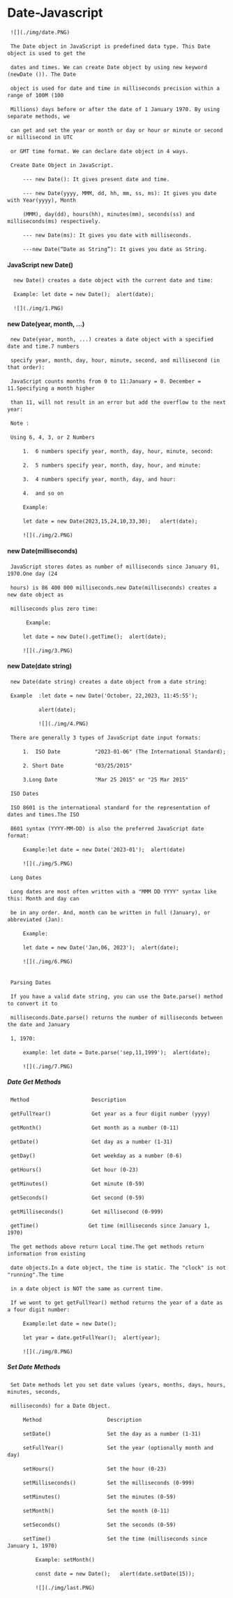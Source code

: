 # Date-Javascript

     ![](./img/date.PNG)

     The Date object in JavaScript is predefined data type. This Date object is used to get the 
     
     dates and times. We can create Date object by using new keyword (newDate ()). The Date 
     
     object is used for date and time in milliseconds precision within a range of 100M (100 
     
     Millions) days before or after the date of 1 January 1970. By using separate methods, we 
     
     can get and set the year or month or day or hour or minute or second or millisecond in UTC 
     
     or GMT time format. We can declare date object in 4 ways.
     
     Create Date Object in JavaScript.

         --- new Date(): It gives present date and time.

         --- new Date(yyyy, MMM, dd, hh, mm, ss, ms): It gives you date with Year(yyyy), Month
         
         (MMM), day(dd), hours(hh), minutes(mm), seconds(ss) and milliseconds(ms) respectively.

         --- new Date(ms): It gives you date with milliseconds.

         ---new Date(“Date as String”): It gives you date as String.
 
#### JavaScript new Date()
 
      new Date() creates a date object with the current date and time:

      Example: let date = new Date();  alert(date);

      ![](./img/1.PNG)
      
      
#### new Date(year, month, ...)

     new Date(year, month, ...) creates a date object with a specified date and time.7 numbers 
     
     specify year, month, day, hour, minute, second, and millisecond (in that order):
     
     JavaScript counts months from 0 to 11:January = 0. December = 11.Specifying a month higher 
     
     than 11, will not result in an error but add the overflow to the next year:

     Note :

     Using 6, 4, 3, or 2 Numbers

         1.  6 numbers specify year, month, day, hour, minute, second:
         
         2.  5 numbers specify year, month, day, hour, and minute:
         
         3.  4 numbers specify year, month, day, and hour: 
         
         4.  and so on
         
         Example:
         
         let date = new Date(2023,15,24,10,33,30);   alert(date);

         ![](./img/2.PNG)

#### new Date(milliseconds)

     JavaScript stores dates as number of milliseconds since January 01, 1970.One day (24 
     
     hours) is 86 400 000 milliseconds.new Date(milliseconds) creates a new date object as 
     
     milliseconds plus zero time:
     
          Example:
         
         let date = new Date().getTime();  alert(date);

         ![](./img/3.PNG)


#### new Date(date string)

     new Date(date string) creates a date object from a date string:
     
     Example  :let date = new Date('October, 22,2023, 11:45:55');
            
              alert(date);

              ![](./img/4.PNG)

     There are generally 3 types of JavaScript date input formats:
         
         1.  ISO Date       	"2023-01-06" (The International Standard);
         
         2. Short Date          "03/25/2015"
        
         3.Long Date           	"Mar 25 2015" or "25 Mar 2015"

     ISO Dates

     ISO 8601 is the international standard for the representation of dates and times.The ISO 
     
     8601 syntax (YYYY-MM-DD) is also the preferred JavaScript date format:
         
         Example:let date = new Date('2023-01');  alert(date)

         ![](./img/5.PNG)

     Long Dates

     Long dates are most often written with a "MMM DD YYYY" syntax like this: Month and day can 
     
     be in any order. And, month can be written in full (January), or abbreviated (Jan): 
         
         Example: 
         
         let date = new Date('Jan,06, 2023');  alert(date);

         ![](./img/6.PNG)
    

     Parsing Dates

     If you have a valid date string, you can use the Date.parse() method to convert it to 
     
     milliseconds.Date.parse() returns the number of milliseconds between the date and January 
     
     1, 1970:
         
         example: let date = Date.parse('sep,11,1999');  alert(date);

         ![](./img/7.PNG)

##### Date Get Methods

     Method 	               Description
     
     getFullYear() 	           Get year as a four digit number (yyyy)
     
     getMonth() 	           Get month as a number (0-11)
     
     getDate() 	               Get day as a number (1-31)
     
     getDay()  	               Get weekday as a number (0-6)
     
     getHours() 	           Get hour (0-23)
     
     getMinutes() 	           Get minute (0-59)
     
     getSeconds() 	           Get second (0-59)
     
     getMilliseconds() 	       Get millisecond (0-999)
     
     getTime() 	              Get time (milliseconds since January 1, 1970)

     The get methods above return Local time.The get methods return information from existing 
     
     date objects.In a date object, the time is static. The "clock" is not "running".The time 
     
     in a date object is NOT the same as current time.
     
     If we wont to get getFullYear() method returns the year of a date as a four digit number:
         
         Example:let date = new Date();
         
         let year = date.getFullYear();  alert(year);

         ![](./img/8.PNG)

##### Set Date Methods
 
     Set Date methods let you set date values (years, months, days, hours, minutes, seconds, 
     
     milliseconds) for a Date Object.

         Method 	                Description
         
         setDate() 	                Set the day as a number (1-31)
         
         setFullYear() 	            Set the year (optionally month and day)
         
         setHours() 	            Set the hour (0-23)
         
         setMilliseconds() 	        Set the milliseconds (0-999)
         
         setMinutes() 	            Set the minutes (0-59)
         
         setMonth() 	            Set the month (0-11)
         
         setSeconds() 	            Set the seconds (0-59)
         
         setTime()        	        Set the time (milliseconds since January 1, 1970)

             Example: setMonth()

             const date = new Date();   alert(date.setDate(15));

             ![](./img/last.PNG)
